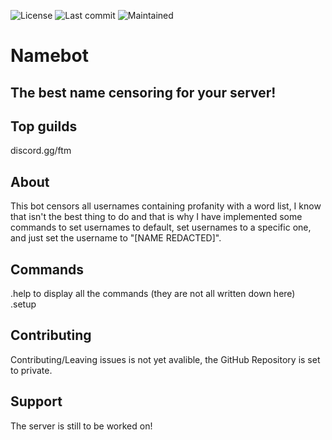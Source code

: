 ![License](https://img.shields.io/github/license/pjotr07740/Namebot) ![Last commit](https://img.shields.io/github/last-commit/pjotr07740/Namebot) ![Maintained](https://img.shields.io/maintenance/yes/2020)
# Namebot
## The best name censoring for your server!

## Top guilds
discord.gg/ftm

## About
This bot censors all usernames containing profanity with a word list, I know that isn't the best thing to do and that is why I have implemented some commands to set usernames to default, set usernames to a specific one, and just set the username to "[NAME REDACTED]".

## Commands
.help to display all the commands (they are not all written down here) </br>
.setup

## Contributing
Contributing/Leaving issues is not yet avalible, the GitHub Repository is set to private.

## Support
The server is still to be worked on!
